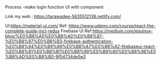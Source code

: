 

Process
-make login function UI with component 




Link my web : https://tarawadee-5635512138.netlify.com/

UI:https://material-ui.com/
Ref: https://www.udemy.com/course/react-the-complete-guide-incl-redux
Firebase Ui
Ref:https://medium.com/equinox-blog/%E0%B8%A5%E0%B8%AD%E0%B8%87-%E0%B8%97%E0%B8%B3-firebase-authentication-%E0%B8%94%E0%B9%89%E0%B8%A7%E0%B8%A2-firebaseui-react-%E0%B8%81%E0%B8%B1%E0%B8%99%E0%B9%80%E0%B8%96%E0%B8%AD%E0%B8%B0-9f54734de5e3

